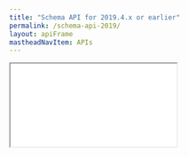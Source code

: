 ```yaml
---
title: "Schema API for 2019.4.x or earlier"
permalink: /schema-api-2019/
layout: apiFrame
mastheadNavItem: APIs
---
```


<iframe onload="loadApiStyle('{{ site.url }}{{ site.baseurl }}/assets/css/APIStyle.css',this);resizeIframe(this)" scrolling="no" src="../apiCode/schema_registry_serdes_javadoc/index.html">
</iframe>
